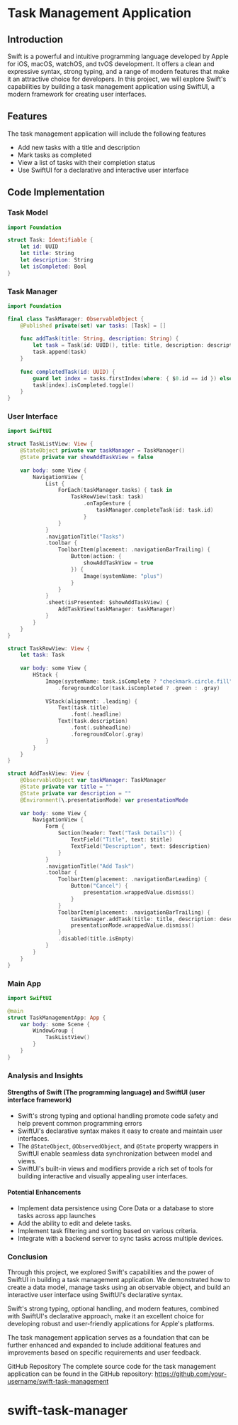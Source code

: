 #  Task Management Application

## Introduction

Swift is a powerful and intuitive programming language developed by Apple for iOS, macOS, watchOS, and tvOS development. It offers a clean and expressive syntax, strong typing, and a range of modern features that make it an attractive choice for developers. In this project, we will explore Swift's capabilities by building a task management application using SwiftUI, a modern framework for creating user interfaces.

## Features
The task management application will include the following features
- Add new tasks with a title and description
- Mark tasks as completed
- View a list of tasks with their completion status
- Use SwiftUI for a declarative and interactive user interface

## Code Implementation

### Task Model

```swift
import Foundation

struct Task: Identifiable {
    let id: UUID
    let title: String
    let description: String
    let isCompleted: Bool
}
```

### Task Manager

```swift
import Foundation

final class TaskManager: ObservableObject {
    @Published private(set) var tasks: [Task] = []
    
    func addTask(title: String, description: String) {
        let task = Task(id: UUID(), title: title, description: description, isCompleted: false)
        task.append(task)
    }
    
    func completedTask(id: UUID) {
        guard let index = tasks.firstIndex(where: { $0.id == id }) else { return }
        task[index].isCompleted.toggle()
    }
}
```

### User Interface

```swift
import SwiftUI

struct TaskListView: View {
    @StateObject private var taskManager = TaskManager()
    @State private var showAddTaskView = false
    
    var body: some View {
        NavigationView {
            List {
                ForEach(taskManager.tasks) { task in
                    TaskRowView(task: task)
                        .onTapGesture {
                            taskManager.completeTask(id: task.id)
                        }
                }
            }
            .navigationTitle("Tasks")
            .toolbar {
                ToolbarItem(placement: .navigationBarTrailing) {
                    Button(action: {
                        showAddTaskView = true
                    }) {
                        Image(systemName: "plus")
                    }
                }
            }
            .sheet(isPresented: $showAddTaskView) {
                AddTaskView(taskManager: taskManager)
            }
        }
    }
}

struct TaskRowView: View {
    let task: Task
    
    var body: some View {
        HStack {
            Image(systemName: task.isComplete ? "checkmark.circle.fill" : "circle")
                .foregroundColor(task.isCompleted ? .green : .gray)
            
            VStack(alignment: .leading) {
                Text(task.title)
                    .font(.headline)
                Text(task.description)
                    .font(.subheadline)
                    .foregroundColor(.gray)
            }
        }
    }
}

struct AddTaskView: View {
    @ObservableObject var taskManager: TaskManager
    @State private var title = ""
    @State private var description = ""
    @Environment(\.presentationMode) var presentationMode
    
    var body: some View {
        NavigationView {
            Form {
                Section(header: Text("Task Details")) {
                    TextField("Title", text: $title)
                    TextField("Description", text: $description)
                }
            }
            .navigationTitle("Add Task")
            .toolbar {
                ToolbarItem(placement: .navigationBarLeading) {
                    Button("Cancel") {
                        presentation.wrappedValue.dismiss()
                    }
                }
                ToolbarItem(placement: .navigationBarTrailing) {
                    taskManager.addTask(title: title, description: description)
                    presentationMode.wrappedValue.dismiss()
                }
                .disabled(title.isEmpty)
            }
        }
    }
}
```

### Main App

```swift
import SwiftUI

@main
struct TaskManagementApp: App {
    var body: some Scene {
        WindowGroup {
            TaskListView()
        }
    }
}
```

### Analysis and Insights

#### Strengths of Swift (The programming language) and SwiftUI (user interface framework)
- Swift's strong typing and optional handling promote code safety and help prevent common programming errors
- SwiftUI's declarative syntax makes it easy to create and maintain user interfaces.
- The `@StateObject`, `@ObservedObject`, and `@State` property wrappers in SwiftUI enable seamless data synchronization between model and views.
- SwiftUI's built-in views and modifiers provide a rich set of tools for building interactive and visually appealing user interfaces.

#### Potential Enhancements
- Implement data persistence using Core Data or a database to store tasks across app launches
- Add the ability to edit and delete tasks.
- Implement task filtering and sorting based on various criteria.
- Integrate with a backend server to sync tasks across multiple devices.

### Conclusion

Through this project, we explored Swift's capabilities and the power of SwiftUI in building a task management application. We demonstrated how to create a data model, manage tasks using an observable object, and build an interactive user interface using SwiftUI's declarative syntax.

Swift's strong typing, optional handling, and modern features, combined with SwiftUI's declarative approach, make it an excellent choice for developing robust and user-friendly applications for Apple's platforms.

The task management application serves as a foundation that can be further enhanced and expanded to include additional features and improvements based on specific requirements and user feedback.

GitHub Repository
The complete source code for the task management application can be found in the GitHub repository:
https://github.com/your-username/swift-task-management
# swift-task-manager
